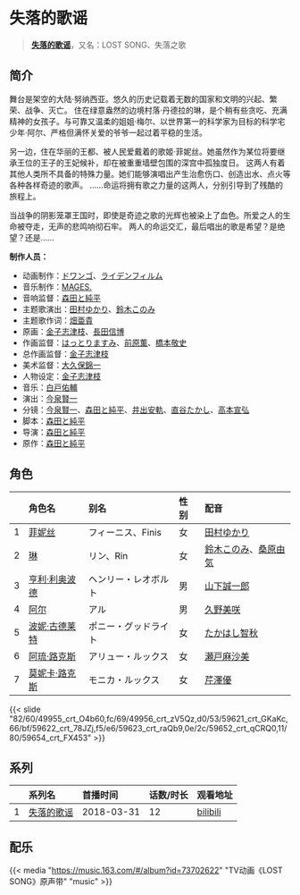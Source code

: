 # 失落的歌谣


> <u>**[失落的歌谣](https://bgm.tv/subject/205310)**</u>，又名：LOST SONG、失落之歌

## 简介

舞台是架空的大陆·努纳西亚。悠久的历史记载着无数的国家和文明的兴起、繁荣、战争、灭亡。 
住在绿意盎然的边境村落·丹德拉的琳，是个稍有些贪吃、充满精神的女孩子。与可靠又温柔的姐姐·梅尔、以世界第一的科学家为目标的科学宅少年·阿尔、严格但满怀关爱的爷爷一起过着平稳的生活。 

另一边，住在华丽的王都、被人民爱戴着的歌姬·菲妮丝。她虽然作为某位将要继承王位的王子的王妃候补，却在被重重墙壁包围的深宫中孤独度日。 
这两人有着其他人类所不具备的特殊力量。她们能够演唱出产生治愈伤口、创造出水、点火等各种各样奇迹的歌声。 ……命运将拥有歌之力量的这两人，分别引导到了残酷的旅程上。 

当战争的阴影笼罩王国时，即使是奇迹之歌的光辉也被染上了血色。所爱之人的生命被夺走，无声的悲鸣响彻石牢。 
两人的命运交汇，最后唱出的歌是希望？是绝望？还是……

**制作人员：**
- 动画制作：[ドワンゴ](https://bgm.tv/person/3023)、[ライデンフィルム](https://bgm.tv/person/11467)
- 音乐制作：[MAGES.](https://bgm.tv/person/7946)
- 音响监督：[森田と純平](https://bgm.tv/person/26174)
- 主题歌演出：[田村ゆかり](https://bgm.tv/person/3965)、[鈴木このみ](https://bgm.tv/person/8401)
- 主题歌作词：[畑亜貴](https://bgm.tv/person/7329)
- 原画：[金子志津枝](https://bgm.tv/person/12617)、[長田信博](https://bgm.tv/person/41812)
- 作画监督：[はっとりますみ](https://bgm.tv/person/13461)、[前原薫](https://bgm.tv/person/33064)、[橋本敬史](https://bgm.tv/person/3426)
- 总作画监督：[金子志津枝](https://bgm.tv/person/12617)
- 美术监督：[大久保錦一](https://bgm.tv/person/39110)
- 人物设定：[金子志津枝](https://bgm.tv/person/12617)
- 音乐：[白戸佑輔](https://bgm.tv/person/10097)
- 演出：[今泉賢一](https://bgm.tv/person/1137)
- 分镜：[今泉賢一](https://bgm.tv/person/1137)、[森田と純平](https://bgm.tv/person/26174)、[井出安軌](https://bgm.tv/person/51)、[直谷たかし](https://bgm.tv/person/22595)、[高本宣弘](https://bgm.tv/person/451)
- 脚本：[森田と純平](https://bgm.tv/person/26174)
- 导演：[森田と純平](https://bgm.tv/person/26174)
- 原作：[森田と純平](https://bgm.tv/person/26174)

## 角色

|     |   角色名   |   别名  | 性别 |  配音  |
|:--- |:------  |:----      |:---  |:--   |
| 1 | [菲妮丝](https://bgm.tv/character/49955) | フィーニス、Finis | 女 | [田村ゆかり](https://bgm.tv/person/3965) |
| 2 | [琳](https://bgm.tv/character/49956) | リン、Rin | 女 | [鈴木このみ](https://bgm.tv/person/8401)、[桑原由気](https://bgm.tv/person/15292) |
| 3 | [亨利·利奥波德](https://bgm.tv/character/59621) | ヘンリー・レオボルト | 男 | [山下誠一郎](https://bgm.tv/person/12143) |
| 4 | [阿尔](https://bgm.tv/character/59622) | アル | 男 | [久野美咲](https://bgm.tv/person/11523) |
| 5 | [波妮·古德莱特](https://bgm.tv/character/59623) | ポニー・グッドライト | 女 | [たかはし智秋](https://bgm.tv/person/4604) |
| 6 | [阿琉·路克斯](https://bgm.tv/character/59652) | アリュー・ルックス | 女 | [瀬戸麻沙美](https://bgm.tv/person/5766) |
| 7 | [莫妮卡·路克斯](https://bgm.tv/character/59654) | モニカ・ルックス | 女 | [芹澤優](https://bgm.tv/person/10035) |

{{< slide "82/60/49955_crt_O4b60,fc/69/49956_crt_zV5Qz,d0/53/59621_crt_GKaKc,66/bf/59622_crt_78JZj,f5/e6/59623_crt_raQb9,0e/2c/59652_crt_qCRQ0,11/80/59654_crt_FX453" >}}

## 系列

|     | 系列名   | 首播时间       | 话数/时长 | 观看地址                                                       |
|:----|:------|:-----------|:------|:-----------------------------------------------------------|
| 1   |[失落的歌谣](https://bgm.tv/subject/205310)| 2018-03-31 | 12    | [bilibili](https://www.bilibili.com/bangumi/play/ep199625) |

## 配乐

{{< media "https://music.163.com/#/album?id=73702622"
"TV动画《LOST SONG》原声带"
"music" >}}
